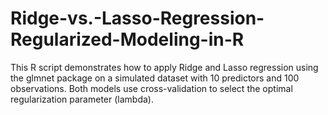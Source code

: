 # Ridge-vs.-Lasso-Regression-Regularized-Modeling-in-R
This R script demonstrates how to apply Ridge and Lasso regression using the glmnet package on a simulated dataset with 10 predictors and 100 observations. Both models use cross-validation to select the optimal regularization parameter (lambda).
